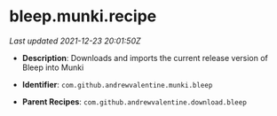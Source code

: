 # bleep.munki.recipe

_Last updated 2021-12-23 20:01:50Z_

- **Description**: Downloads and imports the current release version of Bleep into Munki

- **Identifier**: `com.github.andrewvalentine.munki.bleep`

- **Parent Recipes**: `com.github.andrewvalentine.download.bleep`
